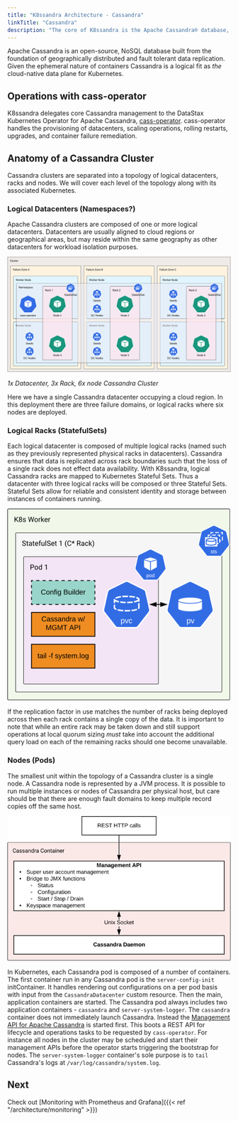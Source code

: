 ```yaml
---
title: "K8ssandra Architecture - Cassandra"
linkTitle: "Cassandra"
description: "The core of K8ssandra is the Apache Cassandra® database, which is managed using cass-operator."
---
```


Apache Cassandra is an open-source, NoSQL database built from the foundation of geographically distributed and fault tolerant data replication. Given the ephemeral nature of containers Cassandra is a logical fit as _the_ cloud-native data plane for Kubernetes. 

## Operations with cass-operator

K8ssandra delegates core Cassandra management to the DataStax Kubernetes Operator for Apache Cassandra, [cass-operator](https://github.com/datastax/cass-operator). cass-operator handles the provisioning of datacenters, scaling operations, rolling restarts, upgrades, and container failure remediation.

## Anatomy of a Cassandra Cluster

 Cassandra clusters are separated into a topology of logical datacenters, racks and nodes. We will cover each level of the topology along with its associated Kubernetes.

### Logical Datacenters (Namespaces?)

Apache Cassandra clusters are composed of one or more logical datacenters. Datacenters are usually aligned to cloud regions or geographical areas, but may reside within the same geography as other datacenters for workload isolation purposes.

![Single DC, Cassandra Cluster on Kubernetes](cassandra-bootstrap-5.png)

_1x Datacenter, 3x Rack, 6x node Cassandra Cluster_

Here we have a single Cassandra datacenter occupying a cloud region. In this deployment there are three failure domains, or logical racks where six nodes are deployed.

### Logical Racks (StatefulSets)

Each logical datacenter is composed of multiple logical racks (named such as they previously represented physical racks in datacenters). Cassandra ensures that data is replicated across rack boundaries such that the loss of a single rack does not effect data availability. With K8ssandra, logical Cassandra racks are mapped to Kubernetes Stateful Sets. Thus a datacenter with three logical racks will be composed or three Stateful Sets. Stateful Sets allow for reliable and consistent identity and storage between instances of containers running.

![Single Rack / Stateful Set](cassandra-rack.png)

If the replication factor in use matches the number of racks being deployed across then each rack contains a single copy of the data. It is important to note that while an entire rack may be taken down and still support operations at local quorum sizing _must_ take into account the additional query load on each of the remaining racks should one become unavailable.

### Nodes (Pods)

The smallest unit within the topology of a Cassandra cluster is a single node. A Cassandra node is represented by a JVM process. It _is_ possible to run multiple instances or nodes of Cassandra per physical host, but care should be that there are enough fault domains to keep multiple record copies off the same host.

![Cassandra Pod](cassandra-pod.png)

In Kubernetes, each Cassandra pod is composed of a number of containers. The first container run in any Cassandra pod is the `server-config-init` initContainer. It handles rendering out configurations on a per pod basis with input from the `CassandraDatacenter` custom resource. Then the main, application containers are started. The Cassandra pod always includes two application containers - `cassandra` and `server-system-logger`. The `cassandra` container does not immediately launch Cassandra. Instead the [Management API for Apache Cassandra](https://github.com/datastax/management-api-for-apache-cassandra) is started first. This boots a REST API for lifecycle and operations tasks to be requested by `cass-operator`. For instance all nodes in the cluster may be scheduled and start their management APIs before the operator starts triggering the bootstrap for nodes. The `server-system-logger` container's sole purpose is to `tail` Cassandra's logs at `/var/log/cassandra/system.log`.

## Next

Check out [Monitoring with Prometheus and Grafana]({{< ref "/architecture/monitoring" >}})
